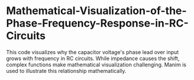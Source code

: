 # Mathematical-Visualization-of-the-Phase-Frequency-Response-in-RC-Circuits
This code visualizes why the capacitor voltage's phase lead over input grows with frequency in RC circuits. While impedance causes the shift, complex functions make mathematical visualization challenging. Manim is used to illustrate this relationship mathematically.
